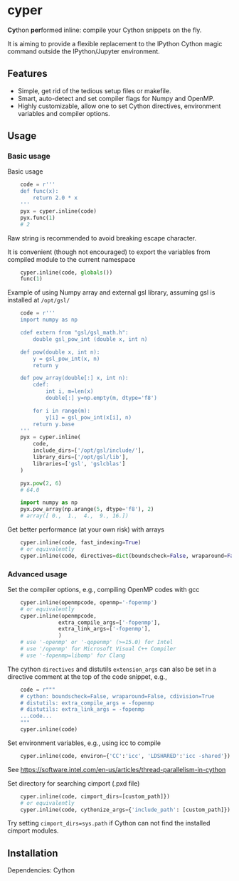 # cyper

**Cy**thon **per**formed inline: compile your Cython snippets on the fly.

It is aiming to provide a flexible replacement to the IPython Cython magic command
outside the IPython/Jupyter environment.

## Features

- Simple, get rid of the tedious setup files or makefile.
- Smart, auto-detect and set compiler flags for Numpy and OpenMP.
- Highly customizable, allow one to set Cython directives, environment variables and compiler options.

## Usage

### Basic usage

Basic usage
```python
    code = r'''
    def func(x):
        return 2.0 * x
    '''
    pyx = cyper.inline(code)
    pyx.func(1)
    # 2
```
Raw string is recommended to avoid breaking escape character.

It is convenient (though not encouraged) to export the variables
from compiled module to the current namespace
```python
    cyper.inline(code, globals())
    func(1)
```

Example of using Numpy array and external gsl library, assuming gsl is installed at `/opt/gsl/`
```python
    code = r'''
    import numpy as np

    cdef extern from "gsl/gsl_math.h":
        double gsl_pow_int (double x, int n)

    def pow(double x, int n):
        y = gsl_pow_int(x, n)
        return y

    def pow_array(double[:] x, int n):
        cdef:
            int i, m=len(x)
            double[:] y=np.empty(m, dtype='f8')

        for i in range(m):
            y[i] = gsl_pow_int(x[i], n)
        return y.base
    '''
    pyx = cyper.inline(
        code,
        include_dirs=['/opt/gsl/include/'],
        library_dirs=['/opt/gsl/lib'],
        libraries=['gsl', 'gslcblas']
    )

    pyx.pow(2, 6)
    # 64.0

    import numpy as np
    pyx.pow_array(np.arange(5, dtype='f8'), 2)
    # array([ 0.,  1.,  4.,  9., 16.])
```

Get better performance (at your own risk) with arrays
```python
    cyper.inline(code, fast_indexing=True)
    # or equivalently
    cyper.inline(code, directives=dict(boundscheck=False, wraparound=False))
```

### Advanced usage

Set the compiler options, e.g., compiling OpenMP codes with gcc
```python
    cyper.inline(openmpcode, openmp='-fopenmp')
    # or equivalently
    cyper.inline(openmpcode,
                extra_compile_args=['-fopenmp'],
                extra_link_args=['-fopenmp'],
                )
    # use '-openmp' or '-qopenmp' (>=15.0) for Intel
    # use '/openmp' for Microsoft Visual C++ Compiler
    # use '-fopenmp=libomp' for Clang
```

The cython `directives` and distutils `extension_args` can also be
set in a directive comment at the top of the code snippet, e.g.,
```python
    code = r"""
    # cython: boundscheck=False, wraparound=False, cdivision=True
    # distutils: extra_compile_args = -fopenmp
    # distutils: extra_link_args = -fopenmp
    ...code...
    """
    cyper.inline(code)
```

Set environment variables, e.g., using icc to compile
```python
    cyper.inline(code, environ={'CC':'icc', 'LDSHARED':'icc -shared'})
```
See https://software.intel.com/en-us/articles/thread-parallelism-in-cython

Set directory for searching cimport (.pxd file)
```python
    cyper.inline(code, cimport_dirs=[custom_path]})
    # or equivalently
    cyper.inline(code, cythonize_args={'include_path': [custom_path]})
```
Try setting `cimport_dirs=sys.path` if Cython can not find the installed
cimport modules.

## Installation

Dependencies: Cython
